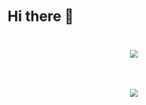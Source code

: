 # Hi there 👋
<br>
<p align="center">
   <a href="#">
      <img src="https://skillicons.dev/icons?i=linux,bash,vscode,svg,css,html,js,ts,nodejs,deno,c,cs,cpp,rust" />
   </a>
</p>
<br><br>
<p align="center">
   <a href="github.com/sklbz" target="_blank">
      <img src="https://github-readme-stats.vercel.app/api?username=sklbz&theme=blue-green&count_private=true&show_icons=true&hide_border=true">
   </a>
</p>
<!--
- 🔭 I’m currently working on ...
- 👯 I’m looking to collaborate on ...
- 🤔 I’m looking for help with ...
- 💬 Ask me about ...
- 📫 How to reach me: ...
- ⚡ Fun fact: ...
-->
